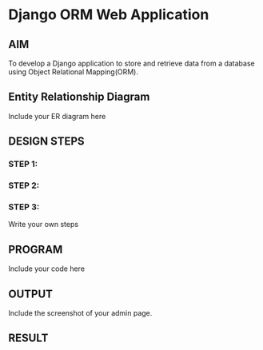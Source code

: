 # Django ORM Web Application

## AIM
To develop a Django application to store and retrieve data from a database using Object Relational Mapping(ORM).

## Entity Relationship Diagram

Include your ER diagram here


## DESIGN STEPS

### STEP 1:

### STEP 2:

### STEP 3:

Write your own steps

## PROGRAM

Include your code here

## OUTPUT

Include the screenshot of your admin page.


## RESULT
